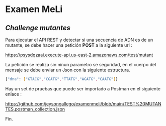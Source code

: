 # Examen MeLi
## _Challenge mutantes_

Para ejecutar el API REST y detectar si una secuencia de ADN es de un mutante, se debe hacer una petición <b>POST</b> a la siguiente url :

https://psysdqzaai.execute-api.us-east-2.amazonaws.com/test/mutant

La petición se realiza sin ninun parametro se seguridad, en el cuerpo del mensaje se debe enviar un Json con la siguiente estructura.
```sh
{"dna": ["GTACG","CGATG","TTATG","AGATG","CAATG"]}
```
Hay un set de pruebas que puede ser importado a Postman en el siguiente enlace :

https://github.com/jeysongallego/examenmeli/blob/main/TEST%20MUTANTES.postman_collection.json

Fin.